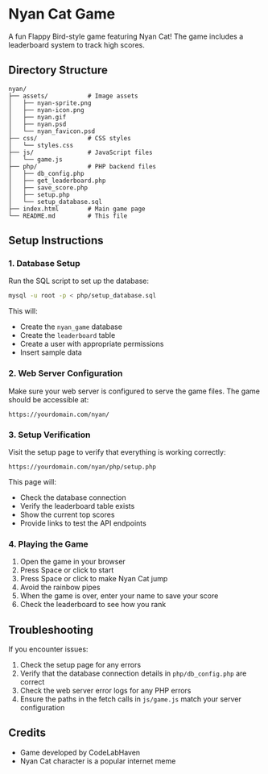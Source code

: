 # Nyan Cat Game

A fun Flappy Bird-style game featuring Nyan Cat! The game includes a leaderboard system to track high scores.

## Directory Structure

```
nyan/
├── assets/           # Image assets
│   ├── nyan-sprite.png
│   ├── nyan-icon.png
│   ├── nyan.gif
│   ├── nyan.psd
│   └── nyan_favicon.psd
├── css/              # CSS styles
│   └── styles.css
├── js/               # JavaScript files
│   └── game.js
├── php/              # PHP backend files
│   ├── db_config.php
│   ├── get_leaderboard.php
│   ├── save_score.php
│   ├── setup.php
│   └── setup_database.sql
├── index.html        # Main game page
└── README.md         # This file
```

## Setup Instructions

### 1. Database Setup

Run the SQL script to set up the database:

```bash
mysql -u root -p < php/setup_database.sql
```

This will:
- Create the `nyan_game` database
- Create the `leaderboard` table
- Create a user with appropriate permissions
- Insert sample data

### 2. Web Server Configuration

Make sure your web server is configured to serve the game files. The game should be accessible at:

```
https://yourdomain.com/nyan/
```

### 3. Setup Verification

Visit the setup page to verify that everything is working correctly:

```
https://yourdomain.com/nyan/php/setup.php
```

This page will:
- Check the database connection
- Verify the leaderboard table exists
- Show the current top scores
- Provide links to test the API endpoints

### 4. Playing the Game

1. Open the game in your browser
2. Press Space or click to start
3. Press Space or click to make Nyan Cat jump
4. Avoid the rainbow pipes
5. When the game is over, enter your name to save your score
6. Check the leaderboard to see how you rank

## Troubleshooting

If you encounter issues:

1. Check the setup page for any errors
2. Verify that the database connection details in `php/db_config.php` are correct
3. Check the web server error logs for any PHP errors
4. Ensure the paths in the fetch calls in `js/game.js` match your server configuration

## Credits

- Game developed by CodeLabHaven
- Nyan Cat character is a popular internet meme 